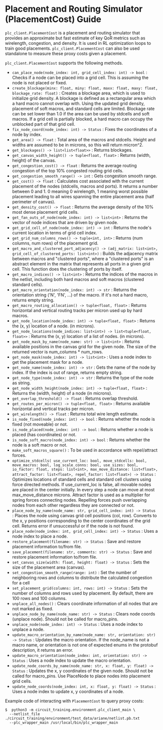 # Placement and Routing Simulator (PlacementCost) Guide

`plc_client.PlacementCost` is a placement and routing simulator that provides an
approximate but fast estimate of key QoR metrics such as wirelength, congestion,
and density. It is used in RL optimization loops to train good placements.
`plc_client.PlacementCost` can also be used standalone to measure these proxy
costs given a placement.

`plc_client.PlacementCost` supports the following methods.

-   `can_place_node(node_index: int, grid_cell_index: int) -> bool` : Checks if
    a node can be placed into a grid cell. This is assuming the node is not
    placed or fixed.
-   `create_blockage(minx: float, miny: float, maxx: float, maxy: float,
    blockage_rate: float)` : Creates a blockage area, which is used to
    initialize grid density. A blockage is defined as a rectangular area which a
    hard macro cannot overlap with. Using the updated grid density, placement of
    soft macros, and standard cells are limited. Blockage rate can be set lower
    than 1.0 if the area can be used by stdcells and soft macros. If a grid cell
    is partially blocked, a hard macro can occupy the unblocked part of that
    grid cell.
-   `fix_node_coord(node_index: int) -> Status` : Fixes the coordinates of a
    node by index.
-   `get_area() -> float` : Total area of the macros and stdcells. Height and
    widths are assumed to be in microns, so this will return micron^2.
-   `get_blockages() -> list<list<float>>` : Returns blockages.
-   `get_canvas_width_height() -> tuple<float, float>` : Returns (width, height)
    of the canvas.
-   `get_congestion_cost() -> float` : Returns the average routing congestion of
    the top 10% congested routing grid cells.
-   `get_congestion_smooth_range() -> int` : Gets congestion smooth range.
-   `get_cost() -> float` : Calculates cost associated with the current
    placement of the nodes (stdcells, macros and ports). It returns a number
    between 0 and 1. 0 meaning 0 wirelength, 1 meaning worst possible placement
    leading to all wires spanning the entire placement area (half perimeter of
    canvas).
-   `get_density_cost() -> float` : Returns the average density of the 10% most
    dense placement grid cells.
-   `get_fan_outs_of_node(node_index: int) -> list<int>` : Returns the vector of
    node indices that are driven by given node.
-   `get_grid_cell_of_node(node_index: int) -> int` : Returns the node's current
    location in terms of grid cell index.
-   `get_grid_num_columns_rows() -> tuple<int, int>` : Returns (num columns, num
    rows) of the placement grid.
-   `get_macro_and_clustered_port_adjacency() -> (adj_matrix: list<int>,
    grid_cell_of_clustered_ports: list<int>)` : Builds the adjacency matrix
    between macros and "clustered ports", where a "clustered ports" is an
    abstract element in the matrix that represents all ports in a given grid
    cell. This function does the clustering of ports by itself.
-   `get_macro_indices() -> list<int>` : Returns the indices of the macros in
    the netlist, including both hard macros and soft macros (clustered standard
    cells).
-   `get_macro_orientation(node_index: int) -> str` : Returns the orientation
    string ('N', 'FN', ...) of the macro. If it's not a hard macro, returns
    empty string.
-   `get_macro_routing_allocation() -> tuple<float, float>` : Returns horizontal
    and vertical routing tracks per micron used up by hard macros.
-   `get_node_location(node_index: int) -> tuple<float, float>` : Returns the
    (x, y) location of a node. (in microns).
-   `get_node_locations(node_indices: list<int>) -> list<tuple<float, float>>` :
    Returns the (x, y) location of a list of nodes. (in microns).
-   `get_node_mask_by_name(node_name: str) -> list<int>` : Returns available
    positions in the canvas grid for the given node. The size of the returned
    vector is num_columns * num_rows.
-   `get_node_mask(node_index: int) -> list<int>` : Uses a node index to get the
    placement mask for a node.
-   `get_node_name(node_index: int) -> str` : Gets the name of the node by
    index. If the index is out of range, returns empty string.
-   `get_node_type(node_index: int) -> str` : Returns the type of the node as
    string.
-   `get_node_width_height(node_index: int) -> tuple<float, float>` : Returns
    the (width, height) of a node (in microns).
-   `get_overlap_threshold() -> float` : Returns overlap threshold.
-   `get_routes_per_micron() -> tuple<float, float>` : Returns available
    horizontal and vertical tracks per micron.
-   `get_wirelength() -> float` : Returns total wire length estimate.
-   `is_node_fixed(node_index: int) -> bool` : Returns whether the node is fixed
    (not moveable) or not.
-   `is_node_placed(node_index: int) -> bool` : Returns whether a node is placed
    (has coordinates) or not.
-   `is_node_soft_macro(node_index: int) -> bool` : Returns whether the node is
    a soft macro or not.
-   `make_soft_macros_square()` : To be used in accordance with repel/attract
    forces.
-   `optimize_stdcells( use_current_loc: bool, move_stdcells: bool, move_macros:
    bool, log_scale_conns: bool, use_sizes: bool, io_factor: float, steps:
    list<int>, max_move_distance: list<float>, attract_factor: list<float>,
    repel_factor: list<float>) -> Status` : Optimizes locations of standard
    cells and standard cell clusters using force directed methods. If
    use_current_loc is false, all movable nodes are placed in the center
    initially. In every step a node can move at most max_move_distance microns.
    Attract factor is used as a multiplier for spring forces connecting nodes.
    Repelling forces push overlapping nodes from each other regardless they are
    connected or not.
-   `place_node_by_name(node_name: str, grid_cell_index: int) -> Status` :
    Places the node using canvas grid cell positions (col, row). Converts to the
    x, y positions corresponding to the center coordinates of the grid cell.
    Returns error if unsuccessful or if the node is not found.
-   `place_node(node_index: int, grid_cell_index: int) -> Status` : Uses a node
    index to place a node.
-   `restore_placement(filename: str) -> Status` : Save and restore placement
    information to/from file.
-   `save_placement(filename: str, comments: str) -> Status` : Save and restore
    placement information to/from file.
-   `set_canvas_size(width: float, height: float) -> Status` : Sets the size of
    the placement area (canvas).
-   `set_congestion_smooth_range(range: int)` : Set the number of neighboring
    rows and columns to distribute the calculated congestion for a cell
-   `set_placement_grid(columns: int, rows: int) -> Status` : Sets the number of
    columns and rows used by placement. By default, there are 100 rows and 100
    columns.
-   `unplace_all_nodes()` : Clears coordinate information of all nodes that are
    not marked as fixed.
-   `unplace_node_by_name(node_name: str) -> Status` : Clears node coords
    (unplace node). Should not be called for macro_pins.
-   `unplace_node(node_index: int) -> Status` : Uses a node index to unplace a
    node.
-   `update_macro_orientation_by_name(node_name: str, orientation: str) ->
    Status` : Updates the macro orientation. If the node_name is not a macro
    name, or orientation is not one of expected enums in the protobuf
    description, it returns an error.
-   `update_macro_orientation(node_index: int, orientation: str) -> Status` :
    Uses a node index to update the macro orientation.
-   `update_node_coords_by_name(node_name: str, x: float, y: float) -> Status` :
    Updates the x, y coordinates of the given node. Should not be called for
    macro_pins. Use PlaceNode to place nodes into placement grid cells.
-   `update_node_coords(node_index: int, x: float, y: float) -> Status` : Uses a
    node index to update x, y coordinates of a node.

Example code of interacting with `PlacementCost` to query proxy costs:

```shell
$  python3 -m circuit_training.environment.plc_client_main \
  --netlist_file ./circuit_training/environment/test_data/ariane/netlist.pb.txt
  --plc_wrapper_main /usr/local/bin/plc_wrapper_main
```
